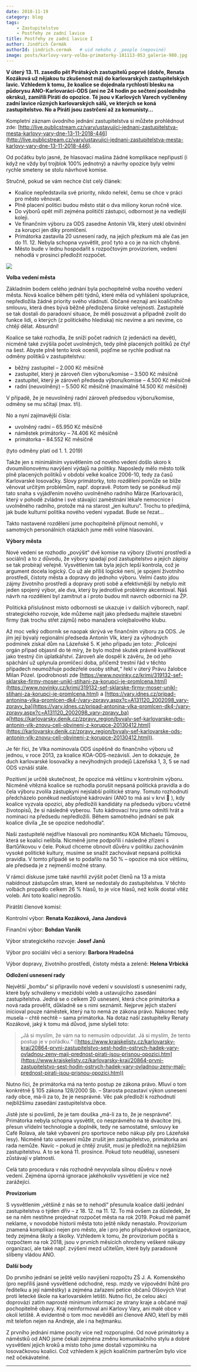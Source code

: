 ```yaml
---
date: 2018-11-19
category: blog
tags:
    - Zastupitelstvo
    - Postřehy ze zadní lavice
title: Postřehy ze zadní lavice I
author: Jindřich Čermák
authorId: jindrich.cermak   # uid nekoho z _people (nepoviné)
image: posts/karlovy-vary-volba-primatorky-181113-053_galerie-980.jpg
---
```

**V úterý 13. 11. zasedlo pět Pirátských zastupitelů poprvé (dobře, Renata Kozáková už nějakou tu zkušenost má) do karlovarských zastupitelských lavic. Vzhledem k tomu, že koalice se dojednala rychlostí blesku na půdorysu ANO-Karlovaráci-ODS (ani ne 24 hodin po sečtení posledního okrsku), zamířili Piráti do opozice. Té jsou v Karlových Varech vyčleněny zadní lavice různých karlovarských sálů, ve kterých se koná zastupitelstvo. No a Piráti jsou zastrčeni až za komunisty…**

Kompletní záznam úvodního jednání zastupitelstva si můžete prohlédnout zde:  [http://live.publicstream.cz/vary/ustavujici-jednani-zastupitelstva-mesta-karlovy-vary-dne-13-11-2018-446](http://live.publicstream.cz/vary/ustavujici-jednani-zastupitelstva-mesta-karlovy-vary-dne-13-11-2018-446).

Od počátku bylo jasné, že hlasovací mašina žádné komplikace nepřipustí (i když ne vždy byl trojblok 100% jednotný) a návrhy opozice byly velmi rychle smeteny se stolu návrhové komise.

Stručně, pokud se vám nechce číst celý článek:

-   Koalice nepředstavila své priority, nikdo neřekl, čemu se chce v práci pro město věnovat.
-   Plně placení politici budou město stát o dva miliony korun ročně více.
-   Do výborů opět míří zejména političtí zástupci, odbornost je na vedlejší koleji.
-   Ve finančním výboru za ODS zasedne Antonín Vlk, který utekl obvinění za korupci jen díky promlčení.
-   Primátorka zastavila 20 usnesení rady, na jejich přezkum má ale čas jen do 11. 12. Nebyla schopna vysvětlit, proč tyto a co je na nich chybné.
-   Město bude v lednu hospodařit s rozpočtovým provizoriem, vedení nehodlá v prosinci předložit rozpočet.

![](http://pirativary.cz/wp-content/uploads/2018/11/karlovy-vary-volba-primatorky-181113-053_galerie-980.jpg)

**Volba vedení města**

Základním bodem celého jednání byla pochopitelně volba nového vedení města. Nová koalice během pěti týdnů, které měla od vyhlášení spolupráce, nepředložila žádné priority svého vládnutí. Občané neznají ani koaličního smlouvu, která dnes bývá běžně předložena široké veřejnosti. Zastupitelé se tak dostali do paradoxní situace, že měli posuzovat a případně zvolit do funkce lidi, o kterých (z politického hlediska) nic nevíme a ani nevíme, co chtějí dělat. Absurdní!

Koalice se také rozhodla, že sníží počet radních (z jedenácti na devět), nicméně také zvýšila počet uvolněných, tedy plně placených politiků ze čtyř na šest. Abyste plně tento krok ocenili, pojďme se rychle podívat na odměny politiků v zastupitelstvu:

-   běžný zastupitel – 2.000 Kč měsíčně
-   zastupitel, který je zároveň člen výboru/komise – 3.500 Kč měsíčně
-   zastupitel, který je zároveň předseda výboru/komise – 4.500 Kč měsíčně
-   radní (neuvolněný) – 5.500 Kč měsíčně (maximálně 14.500 Kč měsíčně)

V případě, že je neuvolněný radní zároveň předsedou výboru/komise, odměny se mu sčítají (max. tři).

No a nyní zajímavější čísla:

-   uvolněný radní – 65.950 Kč měsíčně
-   náměstek primátorky – 74.406 Kč měsíčně
-   primátorka – 84.552 Kč měsíčně

(tyto odměny platí od 1. 1. 2019)

Takže jen s minimálním vysvětlením od nového vedení došlo skoro k dvoumilionovému navýšení výdajů na politiky. Naposledy mělo město tolik plně placených politiků v období velké koalice 2006-10, tedy za časů Karlovarské losovačky. Slovy primátorky, toto rozdělení pomůže se blíže věnovat určitým problémům, např. dopravě. Potom tedy se poněkud míjí tato snaha s vyjádřením nového uvolněného radního Märze (Karlovaráci), který v pohodě zvládne i své stávající zaměstnání lékaře nemocnice i uvolněného radního, protože má na starost „jen kulturu“. Trochu to předjímá, jak bude kulturní politika nového vedení vypadat. Bude se řezat…

Takto nastavené rozdělení jsme pochopitelně přijmout nemohli, v samotných personálních otázkách jsme měli volné hlasování.

**Výbory města**

Nové vedení se rozhodlo „povýšit“ dvě komise na výbory (životní prostředí a sociální) a to z důvodu, že výbory spadají pod zastupitelstvo a jejich zápisy se tak probírají veřejně. Vysvětlením tak byla jejich lepší kontrola, což je argument docela logický. Co už ale příliš logické není, je spojení životního prostředí, čistoty města a dopravy do jednoho výboru. Velmi často jdou zájmy životního prostředí a dopravy proti sobě a efektivnější by nebylo mít jeden spojený výbor, ale dva, který by jednotlivé problémy akcentoval. Náš návrh na rozdělení byl zamítnut a i proto budou mít navrch odborníci na ŽP.

Politická příslušnost místo odbornosti se ukazuje i v dalších výborech, např. strategického rozvoje, kde můžeme najít jako předsedu majitele stavební firmy (tak trochu střet zájmů) nebo manažera volejbalového klubu.

Až moc velký odborník se naopak skrývá ve finančním výboru za ODS. Je jím její bývalý regionální předseda Antonín Vlk, který za výhodných podmínek získal dům na Lázeňské 5. K jeho případu jen toto: „Policejní orgán případ objasnil do té míry, že bylo možné skutek právně kvalifikovat jako trestný čin úplatkářství. Zároveň ale dospěl k závěru, že od jeho spáchání už uplynula promlčecí doba, přičemž trestní řád v těchto případech neumožňuje podezřelé osoby stíhat,“ řekl v úterý Právu žalobce Milan Pózel. (podrobnosti zde [https://www.novinky.cz/krimi/319132-sef-sklarske-firmy-moser-unikl-stihani-za-korupci-je-promlcena.html](https://www.novinky.cz/krimi/319132-sef-sklarske-firmy-moser-unikl-stihani-za-korupci-je-promlcena.html) a [https://vary.idnes.cz/pripad-antonina-vlka-promlcen-dk4-/vary-zpravy.aspx?c=A131120_2002098_vary-zpravy_ba](https://vary.idnes.cz/pripad-antonina-vlka-promlcen-dk4-/vary-zpravy.aspx?c=A131120_2002098_vary-zpravy_ba) a[https://karlovarsky.denik.cz/zpravy_region/byvaly-sef-karlovarske-ods-antonin-vlk-znovu-celi-obvineni-z-korupce-20130412.html](https://karlovarsky.denik.cz/zpravy_region/byvaly-sef-karlovarske-ods-antonin-vlk-znovu-celi-obvineni-z-korupce-20130412.html)).

Je fér říci, že Vlka nominovala ODS úspěšně do finančního výboru už jednou, v roce 2013, za koalice KOA-ODS-nezávislí. Jen to dokazuje, že duch karlovarské losovačky a nevýhodných prodejů Lázeňská 1, 3, 5 se nad ODS vznáší stále.

Pozitivní je určitě skutečnost, že opozice má většinu v kontrolním výboru. Nicméně vítězná koalice se rozhodla porušit nepsaná politická pravidla a do čela výboru zvolila zástupkyni nejslabší politické strany. Tomuto rozhodnutí předcházelo poněkud nedůstojné kádrování (ANO to má asi v krvi 🙂 ), kdy koalice vyzvala opozici, aby předložili kandidáty na předsedu výboru včetně životopisů, že si následně vyberou. Tuto kádrovací hru jsme odmítli hrát a nominaci na předsedu nepředložili. Během samotného jednání se pak koalice divila „že se opozice nedohodla“.

Naši zastupitelé nejdříve hlasovali pro nominantku KOA Michaelu Tůmovou, která se koalici nelíbila. Nicméně jsme podpořili i následné zřízení s Bartůňkovou v čele. Pokud chceme obnovit důvěru v politiku zachováním vysoké politické kultury, musíme se snažit zachovávat nepsaná politická pravidla. V tomto případě se to podařilo na 50 % – opozice má sice většinu, ale předseda je z nejmenší možné strany.

V rámci diskuse jsme také navrhli zvýšit počet členů na 13 a místa nabídnout zástupcům stran, které se nedostaly do zastupitelstva. V těchto volbách propadlo celkem 26 % hlasů, to je více hlasů, než kolik dostal vítěz voleb. Ani toto koalicí neprošlo.

Pirátští členové komisí:

Kontrolní výbor:  **Renata Kozáková, Jana Jandová**

Finanční výbor:  **Bohdan Vaněk**

Výbor strategického rozvoje:  **Josef Janů**

Výbor pro sociální věci a seniory:  **Barbora Hradečná**

Výbor dopravy, životního prostředí, čistoty města a zeleně:  **Helena Vrbická**

**Odložení usnesení rady**

Největší „bombu“ si připravilo nové vedení v souvislostí s usneseními rady, které byly schváleny v mezidobí voleb a ustavujícího zasedání zastupitelstva. Jedná se o celkem 20 usnesení, která chce primátorka a nová rada prověřit, důkladně se s nimi seznámit. Nejprve jejich stažení inicioval pouze náměstek, který na to nemá ze zákona právo. Nakonec tedy musela – chtě nechtě – sama primátorka. Na dotaz naší zastupitelky Renaty Kozákové, jaký k tomu má důvod, jsme slyšeli toto:

> „Já si myslím, že vám na to nemusím odpovídat. Já si myslím, že tento postup je v pořádku.“ ([https://www.krajskelisty.cz/karlovarsky-kraj/20864-prvni-zastupitelstvo-sest-hodin-ostrych-hadek-vary-ovladnou-zeny-maji-prednost-pirati-jsou-prisnou-opozici.htm](https://www.krajskelisty.cz/karlovarsky-kraj/20864-prvni-zastupitelstvo-sest-hodin-ostrych-hadek-vary-ovladnou-zeny-maji-prednost-pirati-jsou-prisnou-opozici.htm))

Nutno říci, že primátorka má na tento postup ze zákona právo. Mluví o tom konkrétně § 105 zákona 128/2000 Sb. – Starosta pozastaví výkon usnesení rady obce, má-li za to, že je nesprávné. Věc pak předloží k rozhodnutí nejbližšímu zasedání zastupitelstva obce.

Jistě jste si povšimli, že je tam douška „má-li za to, že je nesprávné“. Primátorka nebyla schopna vysvětlit, co nesprávného na té dvacítce (mj. přesun vřídelní technologie a doplněk, tedy ne samostatné, smlouvy ke Café Rolava, ale také vybavení pro sportovce nebo nákup pily pro Lázeňské lesy). Nicméně tato usnesení může zrušit jen zastupitelstvo, primátorka ani rada nemůže. Navíc – pokud je chtějí zrušit, musí je předložit na nejbližším zastupitelstvu. A to se koná 11. prosince. Pokud toto neudělají, usnesení zůstávají v platnosti.

Celá tato procedura v nás rozhodně nevyvolala silnou důvěru v nové vedení. Zejména úporná ignorace jakéhokoliv vysvětlení je více než zarážející.

**Provizorium**

S vysvětlením „většině z nás se to nehodí“ přesunula koalice další jednání zastupitelstva o týden dřív – z 18. 12. na 11. 12. To má ovšem za důsledek, že se na něm nestihne projednat rozpočet města na rok 2019. Pokud mě paměť neklame, v novodobé historii města toto ještě nikdy nenastalo. Provizorium znamená komplikaci nejen pro město, ale i pro jeho příspěvkové organizace, tedy zejména školy a školky. Vzhledem k tomu, že provizorium počítá s rozpočtem na rok 2018, jsou v prvních měsících ohroženy veškeré nákupy organizací, ale také např. zvýšení mezd učitelům, které byly paradoxně slíbeny vládou ANO.

**Další body**

Do prvního jednání se ještě vešlo navýšení rozpočtu ZŠ J. A. Komenského (pro nepříliš jasně vysvětlené odchodné, resp. mzdy ve výpovědní lhůtě pro ředitelku a její náměstky) a zejména zařazení petice občanů Olšových Vrat proti letecké škole na karlovarském letišti. Nutno říci, že celou akci doprovází zatím naprosté minimum informací ze strany kraje a občané mají pochopitelně obavy. Kraj neinformoval ani Karlovy Vary, ani malé obce v okolí letiště. A evidentně o tom moc nevěděli ani členové ANO, kteří by měli mít telefon nejen na Andreje, ale i na hejtmanku.

Z prvního jednání máme pocity více než rozporuplné. Od nové primátorky a náměstků od ANO jsme čekali zejména změnu komunikačního stylu a dobré vysvětlení jejich kroků a místo toho jsme dostali vzpomínku na losovačkovou koalici. Což vzhledem k jejich koaličním partnerům bylo více než očekávatelné.
- - -
